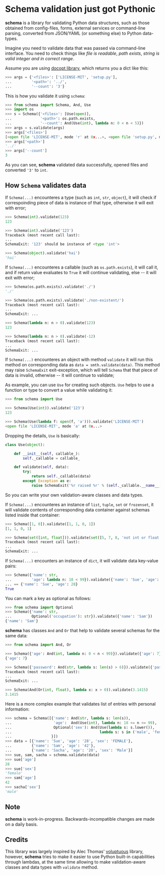 Schema validation just got Pythonic
===============================================================================

**schema** is a library for validating Python data structures, such as those
obtained from config-files, forms, external services or command-line
parsing, converted from JSON/YAML (or something else) to Python data-types.

Imagine you need to validate data that was passed via command-line interface.
You need to check things like *file is readable*, *path exists*, *string is
valid integer and in correct range*.

Assume you are using [docopt library](http://github.com/docopt/docopt),
which returns you a dict like this:

```python
>>> args = {'<files>': ['LICENSE-MIT', 'setup.py'],
...         '<path>': '../',
...         '--count': '3'}

```

This is how you validate it using `schema`:

```python
>>> from schema import Schema, And, Use
>>> import os
>>> s = Schema({'<files>': [Use(open)],
...             '<path>': os.path.exists,
...             '--count': And(Use(int), lambda n: 0 < n < 5)})
>>> args = s.validate(args)
>>> args['<files>']
[<open file 'LICENSE-MIT', mode 'r' at 0x...>, <open file 'setup.py', mode 'r' at 0x...>]
>>> args['<path>']
'../'
>>> args['--count']
3

```

As you can see, **schema** validated data successfully, opened files and
converted `'3'` to `int`.

How `Schema` validates data
-------------------------------------------------------------------------------

If `Schema(...)` encounteres a type (such as `int`, `str`, `object`), it will
check if correspoinding piece of data is instance of that type,
otherwise it will exit with error;

```python
>>> Schema(int).validate(123)
123

>>> Schema(int).validate('123')
Traceback (most recent call last):
...
SchemaExit: '123' should be instance of <type 'int'>

>>> Schema(object).validate('hai')
'hai'

```

If `Schema(...)` encounteres a callable (such as `os.path.exists`), it will
call it, and if return value evaluates to `True` it will continue validating,
else -- it will exit with error;

```python
>>> Schema(os.path.exists).validate('./')
'./'

>>> Schema(os.path.exists).validate('./non-existent/')
Traceback (most recent call last):
...
SchemaExit: ...

>>> Schema(lambda n: n > 0).validate(123)
123

>>> Schema(lambda n: n > 0).validate(-12)
Traceback (most recent call last):
...
SchemaExit: ...

```

If `Schema(...)` encounteres an object with method `validate` it will run this
method on corresponding data as `data = smth.validate(data)`. This method may
raise `SchemaExit` exit-exception, which will tell `Schema` that that piece
of data is invalid, otherwise -- it will continue to validate;

As example, you can use `Use` for creating such objects. `Use` helps to use
a function or type to convert a value while validating it:

```python
>>> from schema import Use

>>> Schema(Use(int)).validate('123')
123

>>> Schema(Use(lambda f: open(f, 'a'))).validate('LICENSE-MIT')
<open file 'LICENSE-MIT', mode 'a' at 0x...>

```

Dropping the details, `Use` is basically:

```python
class Use(object):

    def __init__(self, callable_):
        self._callable = callable_

    def validate(self, data):
        try:
            return self._callable(data)
        except Exception as e:
            raise SchemaExit('%r raised %r' % (self._callable.__name__, e))
```

So you can write your own validation-aware classes and data types.

If `Schema(...)` encounteres an instance of `list`, `tuple`, `set` or
`frozenset`, it will validate contents of corresponding data container against
schemas listed inside that container:


```python
>>> Schema([1, 0]).validate([1, 1, 0, 1])
[1, 1, 0, 1]

>>> Schema(set([int, float])).validate(set([5, 7, 8, 'not int or float here']))
Traceback (most recent call last):
...
SchemaExit: ...

```

If `Schema(...)` encounters an instance of `dict`, it will validate data
key-value pairs:

```python
>>> Schema({'name': str,
...         'age': lambda n: 18 < 99}).validate({'name': 'Sue', 'age': 28}) \
... == {'name': 'Sue', 'age': 28}
True

```

You can mark a key as optional as follows:

```python
>>> from schema import Optional
>>> Schema({'name': str,
...         Optional('occupation'): str}).validate({'name': 'Sam'})
{'name': 'Sam'}

```

**schema** has classes `And` and `Or` that help to validate several schemas
for the same data:

```python
>>> from schema import And, Or

>>> Schema({'age': And(int, lambda n: 0 < n < 99)}).validate({'age': 7})
{'age': 7}

>>> Schema({'password': And(str, lambda s: len(s) > 6)}).validate({'password': 'hai'})
Traceback (most recent call last):
...
SchemaExit: ...

>>> Schema(And(Or(int, float), lambda x: x > 0)).validate(3.1415)
3.1415

```

Here is a more complex example that validates list of entries with
personal information:

```python
>>> schema = Schema([{'name': And(str, lambda s: len(s)),
...                   'age':  And(Use(int), lambda n: 18 <= n <= 99),
...                   Optional('sex'): And(Use(lambda s: s.lower()),
...                                        lambda s: s in ('male', 'female'))
...                  }])
>>> data = [{'name': 'Sue', 'age': '28', 'sex': 'FEMALE'},
...         {'name': 'Sam', 'age': '42'},
...         {'name': 'Sacha', 'age': '20', 'sex': 'Male'}]
>>> sue, sam, sacha = schema.validate(data)
>>> sue['age']
28
>>> sue['sex']
'female'
>>> sam['age']
42
>>> sacha['sex']
'male'

```

Note
-------------------------------------------------------------------------------

**schema** is work-in-progress.  Backwards-incompatible changes are made on a
daily basis.

Credits
-------------------------------------------------------------------------------

This library was largely inspired by Alec Thomas'
[voluptuous](https://github.com/alecthomas/voluptuous) library, however,
**schema** tries to make it easier to use Python built-in capabilities
through lambdas, at the same time allowing to make validation-aware
classes and data types with `validate` method.
